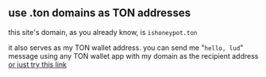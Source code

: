 ## use .ton domains as TON addresses

this site's domain, as you already know, is `ishoneypot.ton`

it also serves as my TON wallet address. you can send me "`hello, lud`" message using any TON wallet app with my domain as the recipient address [or just try this link](ton://transfer/ishoneypot.ton?text=hello%2C%20lud)
